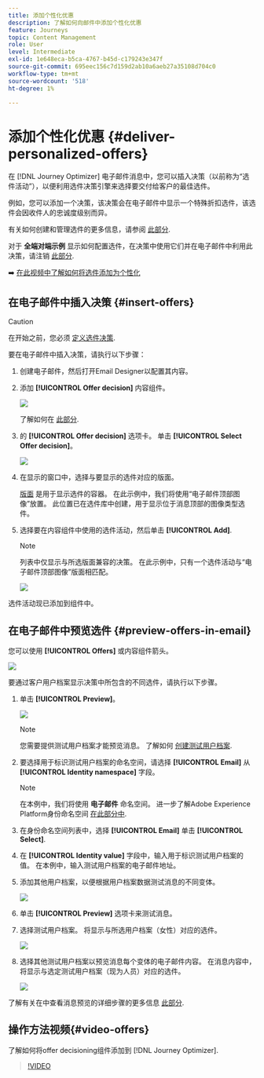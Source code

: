 ```yaml
---
title: 添加个性化优惠
description: 了解如何向邮件中添加个性化优惠
feature: Journeys
topic: Content Management
role: User
level: Intermediate
exl-id: 1e648eca-b5ca-4767-b45d-c179243e347f
source-git-commit: 695eec156c7d159d2ab10a6aeb27a35108d704c0
workflow-type: tm+mt
source-wordcount: '518'
ht-degree: 1%

---
```


# 添加个性化优惠 {#deliver-personalized-offers}

在 [!DNL Journey Optimizer] 电子邮件消息中，您可以插入决策（以前称为“选件活动”），以便利用选件决策引擎来选择要交付给客户的最佳选件。

例如，您可以添加一个决策，该决策会在电子邮件中显示一个特殊折扣选件，该选件会因收件人的忠诚度级别而异。

有关如何创建和管理选件的更多信息，请参阅 [此部分](offers/get-started/starting-offer-decisioning.md).

对于 **全端对端示例** 显示如何配置选件，在决策中使用它们并在电子邮件中利用此决策，请注销 [此部分](offers/offers-e2e.md#insert-decision-in-email).

➡️ [在此视频中了解如何将选件添加为个性化](#video-offers)

## 在电子邮件中插入决策 {#insert-offers}

>[!CAUTION]
>
>在开始之前，您必须 [定义选件决策](offers/offer-activities/create-offer-activities.md).

要在电子邮件中插入决策，请执行以下步骤：

1. 创建电子邮件，然后打开Email Designer以配置其内容。

1. 添加 **[!UICONTROL Offer decision]** 内容组件。

   ![](assets/deliver-offer-component.png)

   了解如何在 [此部分](content-components.md).

1. 的 **[!UICONTROL Offer decision]** 选项卡。 单击 **[!UICONTROL Select Offer decision]**。

   ![](assets/deliver-offer-tab.png)

1. 在显示的窗口中，选择与要显示的选件对应的版面。

   [版面](offers/offer-library/creating-placements.md) 是用于显示选件的容器。 在此示例中，我们将使用“电子邮件顶部图像”放置。 此位置已在选件库中创建，用于显示位于消息顶部的图像类型选件。

1. 选择要在内容组件中使用的选件活动，然后单击 **[!UICONTROL Add]**.

   >[!NOTE]
   >
   >列表中仅显示与所选版面兼容的决策。 在此示例中，只有一个选件活动与“电子邮件顶部图像”版面相匹配。

   ![](assets/deliver-offer-placement.png)

选件活动现已添加到组件中。


## 在电子邮件中预览选件 {#preview-offers-in-email}

您可以使用 **[!UICONTROL Offers]** 或内容组件箭头。

![](assets/deliver-offer-preview.png)

要通过客户用户档案显示决策中所包含的不同选件，请执行以下步骤。

1. 单击 **[!UICONTROL Preview]**。

   ![](assets/deliver-offer-preview-button.png)

   >[!NOTE]
   >
   >您需要提供测试用户档案才能预览消息。 了解如何 [创建测试用户档案](building-journeys/creating-test-profiles.md).

1. 要选择用于标识测试用户档案的命名空间，请选择 **[!UICONTROL Email]** 从 **[!UICONTROL Identity namespace]** 字段。

   >[!NOTE]
   >
   >在本例中，我们将使用 **电子邮件** 命名空间。 进一步了解Adobe Experience Platform身份命名空间 [在此部分中](get-started-identity.md).

1. 在身份命名空间列表中，选择 **[!UICONTROL Email]** 单击 **[!UICONTROL Select]**.

1. 在 **[!UICONTROL Identity value]** 字段中，输入用于标识测试用户档案的值。 在本例中，输入测试用户档案的电子邮件地址。

   <!--For example enter smith@adobe.com and click the **[!UICONTROL Add profile]** button.-->

1. 添加其他用户档案，以便根据用户档案数据测试消息的不同变体。

   ![](assets/deliver-offer-test-profiles.png)

1. 单击 **[!UICONTROL Preview]** 选项卡来测试消息。

1. 选择测试用户档案。 将显示与所选用户档案（女性）对应的选件。

   ![](assets/deliver-offer-test-profile-female-preview.png)

1. 选择其他测试用户档案以预览消息每个变体的电子邮件内容。 在消息内容中，将显示与选定测试用户档案（现为人员）对应的选件。

   ![](assets/deliver-offer-test-profile-male-preview.png)

了解有关在中查看消息预览的详细步骤的更多信息 [此部分](#preview-your-messages).

## 操作方法视频{#video-offers}

了解如何将offer decisioning组件添加到 [!DNL Journey Optimizer].

>[!VIDEO](https://video.tv.adobe.com/v/334088?quality=12)

